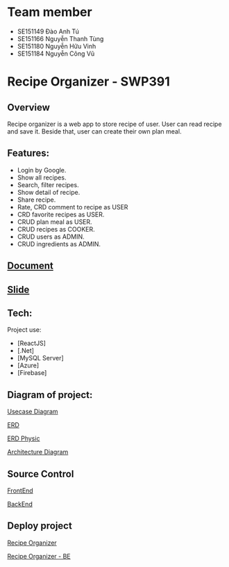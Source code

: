 # Team member

-   SE151149 Đào Anh Tú
-   SE151166 Nguyễn Thanh Tùng
-   SE151180 Nguyễn Hữu Vinh
-   SE151184 Nguyễn Công Vũ

# Recipe Organizer - SWP391

## Overview

Recipe organizer is a web app to store recipe of user. User can read recipe and save it. Beside that, user can create their own plan meal.

## Features:

-   Login by Google.
-   Show all recipes.
-   Search, filter recipes.
-   Show detail of recipe.
-   Share recipe.
-   Rate, CRD comment to recipe as USER
-   CRD favorite recipes as USER.
-   CRUD plan meal as USER.
-   CRUD recipes as COOKER.
-   CRUD users as ADMIN.
-   CRUD ingredients as ADMIN.

## [Document](https://docs.google.com/document/d/149180q4IW84dwKhbr9cPK8sgwfUOtQwAih36wWQcWzU/edit?usp=sharing)

## [Slide](https://www.canva.com/design/DAFsonrMYBc/l5_-c9zosdJjalEutRMUqg/edit)

## Tech:

Project use:

-   [ReactJS]
-   [.Net]
-   [MySQL Server]
-   [Azure]
-   [Firebase]

## Diagram of project:

[Usecase Diagram](https://app.diagrams.net/#G1cMVLekC53uhrUWiSECxhava0g_ns1M7q)

[ERD](https://lucid.app/lucidchart/a797ee58-3761-4b3a-ac8a-640e3392f2c0/edit?invitationId=inv_07de2345-d8f9-4314-8d38-7a041a972fd7&fbclid=IwAR2nx8tCOLuCGqP77Jp_BWpClTlWb0A4yfMdyv6-0rCf6aSR7RADAl0Mc5w&page=0_0#)

[ERD Physic](https://lucid.app/lucidchart/4eebda42-b342-4ebd-a64f-a4b2c29a9efe/edit?invitationId=inv_90622ee1-6824-4462-9a21-8e4f3bc99e4e&fbclid=IwAR1beKUmZs8WQsZ9Yn1gNh-7g91zpFr0Rr3tasT8nVRaJbS4qWMQbew2yzE&page=0_0#)

[Architecture Diagram](https://lucid.app/lucidchart/cd93628b-c88f-4706-803f-1902b70fe34b/edit?viewport_loc=-1720%2C-313%2C3816%2C1836%2C0_0&invitationId=inv_a2c48ddb-b355-4dfc-a54d-14800e149a7a)

## Source Control

[FrontEnd](https://github.com/DaoAnhTu2105/SWP391_Recipe_Organizer_FEr)

[BackEnd](https://github.com/TungNT140601/SWP391_Recipe_Organizer_BE)

## Deploy project

[Recipe Organizer](https://recipe-organizer-swp391.web.app/)

[Recipe Organizer - BE](https://recipe-organizer-api.azurewebsites.net/swagger/index.html)
